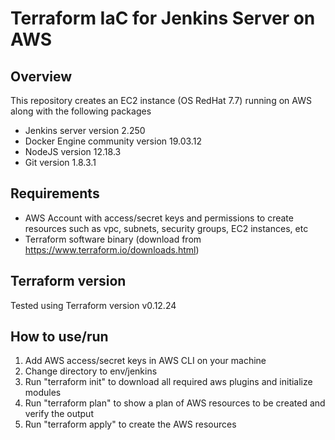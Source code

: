 # Terraform IaC for Jenkins Server on AWS

## Overview
This repository creates an EC2 instance (OS RedHat 7.7) running on AWS along with the following packages
* Jenkins server version 2.250
* Docker Engine community version 19.03.12
* NodeJS version 12.18.3
* Git version 1.8.3.1

## Requirements
* AWS Account with access/secret keys and permissions to create resources such as vpc, subnets, security groups, EC2 instances, etc
* Terraform software binary (download from https://www.terraform.io/downloads.html)

## Terraform version
Tested using Terraform version v0.12.24

## How to use/run
1. Add AWS access/secret keys in AWS CLI on your machine
2. Change directory to env/jenkins
3. Run "terraform init" to download all required aws plugins and initialize modules
4. Run "terraform plan" to show a plan of AWS resources to be created and verify the output
5. Run "terraform apply" to create the AWS resources 
